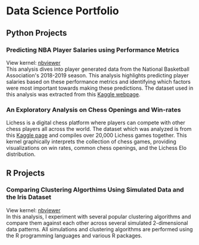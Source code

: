 # Data Science Portfolio

## Python Projects
### Predicting NBA Player Salaries using Performance Metrics
View kernel: [nbviewer](https://nbviewer.jupyter.org/github/EdJWang/EdJWang.github.io/blob/Web_Base/Projects/NBA.ipynb) <br>
This analysis dives into player generated data from the National Basketball Association's 2018-2019 season. This analysis highlights predicting player salaries based on these performance metrics and identifying which factors were most important towards making these predictions. The dataset used in this analysis was extracted from this [Kaggle webpage](https://www.kaggle.com/schmadam97/nba-regular-season-stats-20182019).
### An Exploratory Analysis on Chess Openings and Win-rates
Lichess is a digital chess platform where players can compete with other chess players all across the world. The dataset which was analyzed is from this [Kaggle page](https://www.kaggle.com/datasnaek/chess) and compiles over 20,000 Lichess games together. This kernel graphically interprets the collection of chess games, providing visualizations on win rates, common chess openings, and the Lichess Elo distribution.
## R Projects
### Comparing Clustering Algorthims Using Simulated Data and the Iris Dataset
View kernel: [nbviewer](https://nbviewer.jupyter.org/github/EdJWang/EdJWang.github.io/blob/Web_Base/Projects/Cluster_Comparison.ipynb) <br>
In this analysis, I experiment with several popular clustering algorithms and compare them against each other across several simulated 2-dimensional data patterns. All simulations and clustering algorithms are performed using the R programming languages and various R packages.
